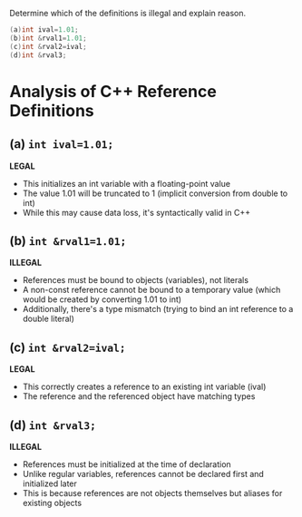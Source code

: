 Determine which of the definitions is illegal and explain reason.
```cpp
(a)int ival=1.01;
(b)int &rval1=1.01;
(c)int &rval2=ival;
(d)int &rval3;
```
# Analysis of C++ Reference Definitions

## (a) `int ival=1.01;`
**LEGAL**
- This initializes an int variable with a floating-point value
- The value 1.01 will be truncated to 1 (implicit conversion from double to int)
- While this may cause data loss, it's syntactically valid in C++

## (b) `int &rval1=1.01;`  
**ILLEGAL**
- References must be bound to objects (variables), not literals
- A non-const reference cannot be bound to a temporary value (which would be created by converting 1.01 to int)
- Additionally, there's a type mismatch (trying to bind an int reference to a double literal)

## (c) `int &rval2=ival;`
**LEGAL**
- This correctly creates a reference to an existing int variable (ival)
- The reference and the referenced object have matching types

## (d) `int &rval3;`
**ILLEGAL**
- References must be initialized at the time of declaration
- Unlike regular variables, references cannot be declared first and initialized later
- This is because references are not objects themselves but aliases for existing objects